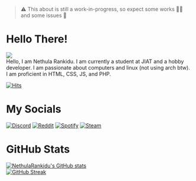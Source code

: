 > ⚠ This about is still a work-in-progress, so expect some works 👷‍♂️ and some issues 🐛

# Hello There!

![](https://readme-typing-svg.demolab.com?font=Fira+Code&pause=1000&color=979797&width=435&lines=Hi%2C+I'm+Nethula+Rankidu+%F0%9F%91%8B;I'm+from+Sri+Lanka+%F0%9F%98%83;Nice+to+meet+you+%F0%9F%98%8A)   
Hello, I am Nethula Rankidu. I am currently a student at JIAT and a hobby developer. I am passionate about computers and linux (not using arch btw). I am proficient in HTML, CSS, JS, and PHP. <br>

<!-- ## Profile Views
![](https://komarev.com/ghpvc/?username=nethularankidu&color=151515&style=plastic) -->  

[![Hits](https://hits.seeyoufarm.com/api/count/incr/badge.svg?url=https%3A%2F%2Fgithub.com%2FNethulaRankidu&count_bg=%23FA4986&title_bg=%23555555&icon=github.svg&icon_color=%23FFFFFF&title=Views&edge_flat=false)](https://hits.seeyoufarm.com)

# My Socials

[![Discord](https://img.shields.io/badge/%E2%80%8B-Discord-blue?logo=discord)](https://pastebin.com/0uCFZYPx)
[![Reddit](https://img.shields.io/badge/%E2%80%8B-Reddit-orange?logo=reddit)](https://www.reddit.com/u/Ahmchill)
[![Spotify](https://img.shields.io/badge/%E2%80%8B-Spotify-1ED760?logo=spotify)](https://open.spotify.com/user/31sobltrpac4puipceq44v3xhajq)
[![Steam](https://img.shields.io/badge/%E2%80%8B-Steam-white?logo=steam)](https://steamcommunity.com/profiles/76561199243295724) <br>

# GitHub Stats
[![NethulaRankidu's GitHub stats](https://github-readme-stats.vercel.app/api?username=nethularankidu&theme=dark)](https://github.com/anuraghazra/github-readme-stats)<br/>
[![GitHub Streak](http://github-readme-streak-stats.herokuapp.com?user=NethulaRankidu&theme=dark&short_numbers=true)](https://git.io/streak-stats)<br/>

<!--
Here are some ideas to get you started:

- 🔭 I’m currently working on ...
- 🌱 I’m currently learning ...
- 👯 I’m looking to collaborate on ...
- 🤔 I’m looking for help with ...
- 💬 Ask me about ...
- 📫 How to reach me: ...
- 😄 Pronouns: ...
- ⚡ Fun fact: ...
-->
